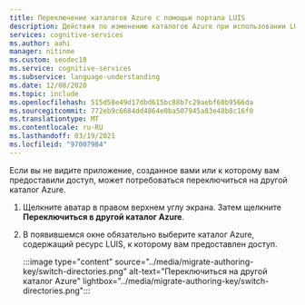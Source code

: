 ```yaml
---
title: Переключение каталогов Azure с помощью портала LUIS
description: Действия по изменению каталогов Azure при использовании LUIS
services: cognitive-services
ms.author: aahi
manager: nitinme
ms.custom: seodec18
ms.service: cognitive-services
ms.subservice: language-understanding
ms.date: 12/08/2020
ms.topic: include
ms.openlocfilehash: 515d58e49d17dbd615bc88b7c29aebf60b9566da
ms.sourcegitcommit: 772eb9c6684dd4864e0ba507945a83e48b8c16f0
ms.translationtype: MT
ms.contentlocale: ru-RU
ms.lasthandoff: 03/19/2021
ms.locfileid: "97007984"
---
```

Если вы не видите приложение, созданное вами или к которому вам предоставили доступ, может потребоваться переключиться на другой каталог Azure.

1. Щелкните аватар в правом верхнем углу экрана. Затем щелкните **Переключиться в другой каталог Azure**. 
2. В появившемся окне обязательно выберите каталог Azure, содержащий ресурс LUIS, к которому вам предоставлен доступ. 

    :::image type="content" source="../media/migrate-authoring-key/switch-directories.png" alt-text="Переключиться на другой каталог Azure" lightbox="../media/migrate-authoring-key/switch-directories.png":::